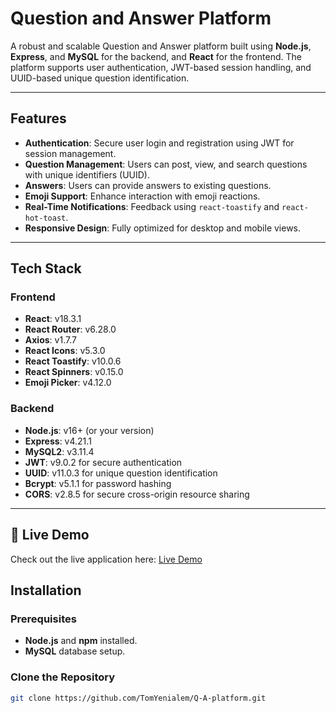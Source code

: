 # Question and Answer Platform

A robust and scalable Question and Answer platform built using **Node.js**, **Express**, and **MySQL** for the backend, and **React** for the frontend. The platform supports user authentication, JWT-based session handling, and UUID-based unique question identification.

---

## Features

- **Authentication**: Secure user login and registration using JWT for session management.
- **Question Management**: Users can post, view, and search questions with unique identifiers (UUID).
- **Answers**: Users can provide answers to existing questions.
- **Emoji Support**: Enhance interaction with emoji reactions.
- **Real-Time Notifications**: Feedback using `react-toastify` and `react-hot-toast`.
- **Responsive Design**: Fully optimized for desktop and mobile views.

---

## Tech Stack

### Frontend
- **React**: v18.3.1
- **React Router**: v6.28.0
- **Axios**: v1.7.7
- **React Icons**: v5.3.0
- **React Toastify**: v10.0.6
- **React Spinners**: v0.15.0
- **Emoji Picker**: v4.12.0

### Backend
- **Node.js**: v16+ (or your version)
- **Express**: v4.21.1
- **MySQL2**: v3.11.4
- **JWT**: v9.0.2 for secure authentication
- **UUID**: v11.0.3 for unique question identification
- **Bcrypt**: v5.1.1 for password hashing
- **CORS**: v2.8.5 for secure cross-origin resource sharing

---

## 🚀 Live Demo

Check out the live application here: [Live Demo](https://questionanswerr2124.netlify.app/)

## Installation

### Prerequisites
- **Node.js** and **npm** installed.
- **MySQL** database setup.

### Clone the Repository
```bash 
git clone https://github.com/TomYenialem/Q-A-platform.git

